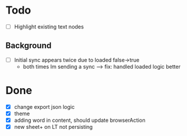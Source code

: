 
# Todo
- [ ] Highlight existing text nodes
## Background
- [ ] Initial sync appears twice due to loaded false->true
    - both times Im sending a sync
        --> fix: handled loaded logic better
# Done

- [x] change export json logic
- [x] theme
- [x] adding word in content, should update browserAction
- [x] new sheet+ on LT not persisting
